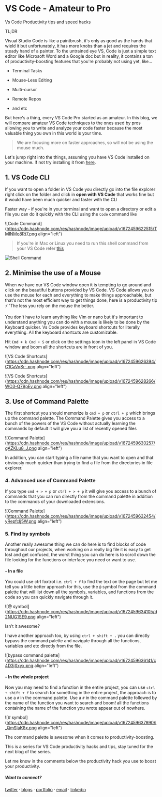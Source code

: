# VS Code - Amateur to Pro

Vs Code Productivity tips and speed hacks

TL;DR

Visual Studio Code is like a paintbrush, it's only as good as the hands that wield it but unfortunately, it has more knobs than a jet and requires the steady hand of a painter. To the untrained eye VS, Code is just a simple text editor like Microsoft Word and a Google doc but in reality, it contains a ton of productivity-boosting features that you're probably not using yet, like...

* Terminal Tasks
    
* Mouse-Less Editing
    
* Multi-cursor
    
* Remote Repos
    
* and etc
    

But here's a thing, every VS Code Pro started as an amateur. In this blog, we will compare amateur VS Code techniques to the ones used by pros allowing you to write and analyze your code faster because the most valuable thing you own in this world is your time.

> We are focusing more on faster approaches, so will not be using the mouse much.

Let's jump right into the things, assuming you have VS Code installed on your machine. If not try installing it from [here](https://code.visualstudio.com/download).

## 1\. VS Code CLI

If you want to open a folder in VS Code you directly go into the file explorer right click on the folder and click in **open with VS Code** that works fine but it would have been much quicker and faster with the CLI

Faster way - if you're in your terminal and want to open a directory or edit a file you can do it quickly with the CLI using the `Code` command like

![Code Command](https://cdn.hashnode.com/res/hashnode/image/upload/v1672459622515/TMlNMe8Rt7.png align="left")

> If you're in Mac or Linux you need to run this shell command from your VS Code refer [this](https://code.visualstudio.com/docs/setup/mac)

![Shell Command](https://cdn.hashnode.com/res/hashnode/image/upload/v1672459624141/cQgDo5WB6.png)

## 2\. Minimise the use of a Mouse

When we have our VS Code window open it is tempting to go around and click on the beautiful buttons provided by VS Code. VS Code allows you to use the mouse for each and everything to make things approachable, but that's not the most efficient way to get things done, here is a productivity tip ⚡️ 'The less you rely on the mouse the better.

You don't have to learn anything like Vim or nano but it's important to understand anything you can do with a mouse is likely to be done by the Keyboard quicker. Vs Code provides keyboard shortcuts for literally everything. All the keyboard shortcuts are customizable.

Hit `Cmd + k Cmd + S` or click on the settings icon in the left panel in VS Code window and boom all the shortcuts are in front of you.

![VS Code Shortcuts](https://cdn.hashnode.com/res/hashnode/image/upload/v1672459626394/C1CaVqSr-.png align="left")

![VS Code Shortcuts](https://cdn.hashnode.com/res/hashnode/image/upload/v1672459628266/WO3-Q79pEv.png align="left")

## 3\. Use of Command Palette

The first shortcut you should memorize is `cmd + p` or `ctrl + p` which brings up the command palette. The Command Palette gives you access to a bunch of the powers of the VS Code without actually learning the commands by default it will give you a list of recently opened files

![Command Palette](https://cdn.hashnode.com/res/hashnode/image/upload/v1672459630257/gAZKLu8_J.png align="left")

In addition, you can start typing a file name that you want to open and that obviously much quicker than trying to find a file from the directories in file explorer.

### 4\. Advanced use of Command Palette

If you type `cmd + > + p` or `ctrl + > + p` it will give you access to a bunch of commands that you can run directly from the command palette in addition to the commands of your downloaded extensions.

![Command Palette](https://cdn.hashnode.com/res/hashnode/image/upload/v1672459632454/yRepfcIj5W.png align="left")

### 5\. Find by symbols

Another really awesome thing we can do here is to find blocks of code throughout our projects, when working on a really big file it is easy to get lost and get confused, the worst thing you can do here is to scroll down the file looking for the functions or interface you need or want to use.

#### \- In a file

You could use ctrl foxtrot i.e. `ctrl + f` to find the text on the page but let me tell you a little better approach for this, use the `@` symbol from the command palette that will list down all the symbols, variables, and functions from the code so you can quickly navigate through it.

![@ symbol](https://cdn.hashnode.com/res/hashnode/image/upload/v1672459634105/d2NUG1SE9.png align="left")

Isn't it awesome?

I have another approach too, by using `ctrl + shift + .` you can directly bypass the command palette and navigate through all the functions, variables and etc directly from the file.

![bypass command palette](https://cdn.hashnode.com/res/hashnode/image/upload/v1672459636141/c4D3jXxyx.png align="left")

#### \- In the whole project

Now you may need to find a function in the entire project, you can use `ctrl + shift + f` to search for something in the entire project, the approach is to use a `#` in the command palette. Use a `#` in the command palette followed by the name of the function you want to search and boom! all the functions containing the name of the function you wrote appear out of nowhere.

![# symbol](https://cdn.hashnode.com/res/hashnode/image/upload/v1672459637990/I_QmSIaK8x.png align="left")

The command palette is awesome when it comes to productivity-boosting.

This is a series for VS Code productivity hacks and tips, stay tuned for the next blog of the series.

Let me know in the comments below the productivity hack you use to boost your productivity.

##### Want to connect?

[twitter](https://twitter.com/garimaasharma_) · [blogs](https://dev.to/garimasharma) · [portfolio](https://garimasharma.netlify.app) · [email](mailto:sharmagarima814@gmail.com) · [linkedin](https://www.linkedin.com/in/garima-sharma08/)
